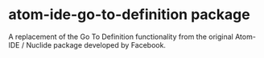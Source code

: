 # atom-ide-go-to-definition package

A replacement of the Go To Definition functionality from the original Atom-IDE / Nuclide package developed by Facebook.
